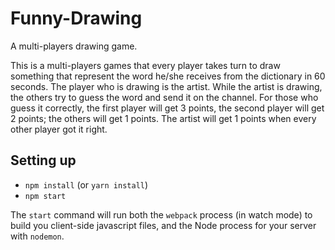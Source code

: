 # Funny-Drawing

A multi-players drawing game.

This is a multi-players games that every player takes turn to draw something that represent the word he/she receives from the dictionary in 60 seconds. The player who is drawing is the artist. While the artist is drawing, the others try to guess the word and send it on the channel. For those who guess it correctly, the first player will get 3 points, the second player will get 2 points; the others will get 1 points. The artist will get 1 points when every other player got it right.

## Setting up

* `npm install` (or `yarn install`)
* `npm start`

The `start` command will run both the `webpack` process (in watch mode) to build you client-side javascript files, and the Node process for your server with `nodemon`.
